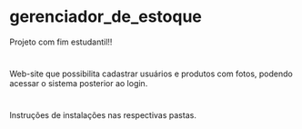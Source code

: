 # gerenciador_de_estoque
Projeto com fim estudantil!!

#

Web-site que possibilita cadastrar usuários e produtos com fotos, podendo acessar o sistema posterior ao login.

#

Instruções de instalações nas respectivas pastas.
